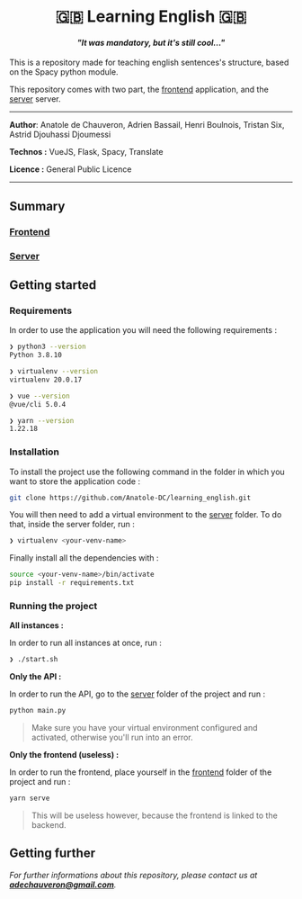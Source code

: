 <h1 align="center">🇬🇧 Learning English 🇬🇧</h1>

_<h4 align="center">"It was mandatory, but it's still cool..."</h4>_

This is a repository made for teaching english sentences's structure, based on the Spacy python module.

This repository comes with two part, the [frontend](frontend) application, and the [server](server) server.

___


**Author**: Anatole de Chauveron, Adrien Bassail, Henri Boulnois, Tristan Six, Astrid Djouhassi Djoumessi

**Technos :** VueJS, Flask, Spacy, Translate

**Licence :** General Public Licence

___

## Summary

### [Frontend](frontend)

### [Server](server)

## Getting started

### Requirements

In order to use the application you will need the following requirements :

```bash
❯ python3 --version
Python 3.8.10

❯ virtualenv --version
virtualenv 20.0.17

❯ vue --version
@vue/cli 5.0.4

❯ yarn --version
1.22.18
```

### Installation

To install the project use the following command in the folder in which you want to store the application code :

```bash
git clone https://github.com/Anatole-DC/learning_english.git
```

You will then need to add a virtual environment to the [server](server) folder. To do that, inside the server folder, run :

```bash
❯ virtualenv <your-venv-name>
```

Finally install all the dependencies with :

```bash
source <your-venv-name>/bin/activate
pip install -r requirements.txt
```

### Running the project

**All instances :**

In order to run all instances at once, run :

```bash
❯ ./start.sh
```

**Only the API :**

In order to run the API, go to the [server](server) folder of the project and run :

```bash
python main.py
```

> Make sure you have your virtual environment configured and activated, otherwise you'll run into an error.

**Only the frontend (useless) :**

In order to run the frontend, place yourself in the [frontend](frontend/) folder of the project and run :

```bash
yarn serve
```

> This will be useless however, because the frontend is linked to the backend.

## Getting further

_For further informations about this repository, please contact us at **adechauveron@gmail.com**._
